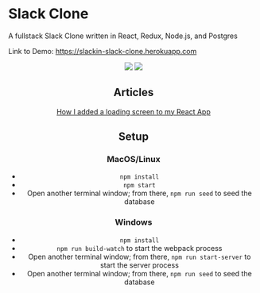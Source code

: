 # Slack Clone




A fullstack Slack Clone written in React, Redux, Node.js, and Postgres

Link to Demo:
https://slackin-slack-clone.herokuapp.com
<div align="center">
  <img src="https://i.imgur.com/qE5Z85x.png"/>
  <img src="https://media.giphy.com/media/SrzqaMOMZdIgJ9yXWG/giphy.gif"/>
<div>
  
## Articles
<a href="https://javascript.plainenglish.io/how-i-added-a-loading-screen-to-my-react-slack-clone-a87a80c703aa" target="_blank">How I added a loading screen to my React App</a>

## Setup

### MacOS/Linux

* `npm install`
* `npm start`
* Open another terminal window; from there, `npm run seed` to seed the database

### Windows

* `npm install`
* `npm run build-watch` to start the webpack process
* Open another terminal window; from there, `npm run start-server` to start the server process
* Open another terminal window; from there, `npm run seed` to seed the database
